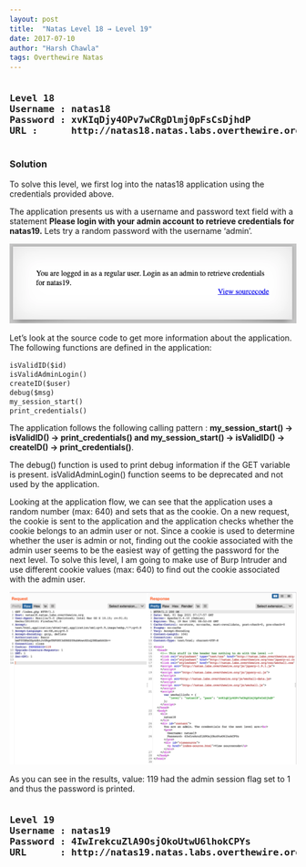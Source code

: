 ```yaml
---
layout: post
title:  "Natas Level 18 → Level 19"
date: 2017-07-10
author: "Harsh Chawla"
tags: Overthewire Natas
---
```

<pre><h3><b>Level 18
Username : natas18
Password : xvKIqDjy4OPv7wCRgDlmj0pFsCsDjhdP
URL :      http://natas18.natas.labs.overthewire.org</b></h3></pre>

### Solution

To solve this level, we first log into the natas18 application using the credentials provided above.

The application presents us with a username and password text field with a statement **Please login with your admin account to retrieve credentials for natas19.** Lets try a random password with the username ‘admin’.

![Natas18-1](/assets/images/Natas18-1.png)

Let’s look at the source code to get more information about the application. The following functions are defined in the application:

```
isValidID($id)
isValidAdminLogin()
createID($user)
debug($msg)
my_session_start()
print_credentials()
```

The application follows the following calling pattern : **my_session_start() -> isValidID() -> print_credentials() and my_session_start() -> isValidID() -> createID() -> print_credentials()**.

The debug() function is used to print debug information if the GET variable is present. isValidAdminLogin() function seems to be deprecated and not used by the application.

Looking at the application flow, we can see that the application uses a random number (max: 640) and sets that as the cookie. On a new request, the cookie is sent to the application and the application checks whether the cookie belongs to an admin user or not. Since a cookie is used to determine whether the user is admin or not, finding out the cookie associated with the admin user seems to be the easiest way of getting the password for the next level. To solve this level, I am going to make use of Burp Intruder and use different cookie values (max: 640) to find out the cookie associated with the admin user.

![Natas18-2](/assets/images/Natas18-2.png)

As you can see in the results, value: 119 had the admin session flag set to 1 and thus the password is printed.

<pre><h3><b>Level 19
Username : natas19
Password : 4IwIrekcuZlA9OsjOkoUtwU6lhokCPYs
URL      : http://natas19.natas.labs.overthewire.org</b></h3></pre>
